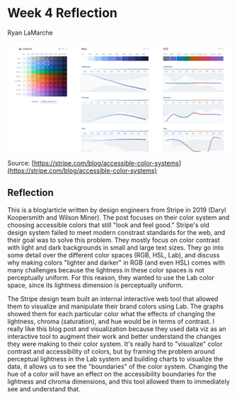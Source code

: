 # Week 4 Reflection

Ryan LaMarche

![Stripe](img/stripe.png)

Source: [https://stripe.com/blog/accessible-color-systems](https://stripe.com/blog/accessible-color-systems)

## Reflection

This is a blog/article written by design engineers from Stripe in 2019 (Daryl Koopersmith and Wilson Miner). The post focuses on their color system and choosing accessible colors that still "look and feel good." Stripe's old design system failed to meet modern constrast standards for the web, and their goal was to solve this problem. They mostly focus on color contrast with light and dark backgrounds in small and large text sizes. They go into some detail over the different color spaces (RGB, HSL, Lab), and discuss why making colors "lighter and darker" in RGB (and even HSL) comes with many challenges because the lightness in these color spaces is not perceptually uniform. For this reason, they wanted to use the Lab color space, since its lightness dimension is perceptually uniform.

The Stripe design team built an internal interactive web tool that allowed them to visualize and manipulate their brand colors using Lab. The graphs showed them for each particular color what the effects of changing the lightness, chroma (saturation), and hue would be in terms of contrast. I really like this blog post and visualization because they used data viz as an interactive tool to augment their work and better understand the changes they were making to their color system. It's really hard to "visualize" color contrast and accessibility of colors, but by framing the problem around perceptual lightness in the Lab system and building charts to visualize the data, it allows us to see the "boundaries" of the color system. Changing the hue of a color will have an effect on the accessibility boundaries for the lightness and chroma dimensions, and this tool allowed them to immediately see and understand that.
